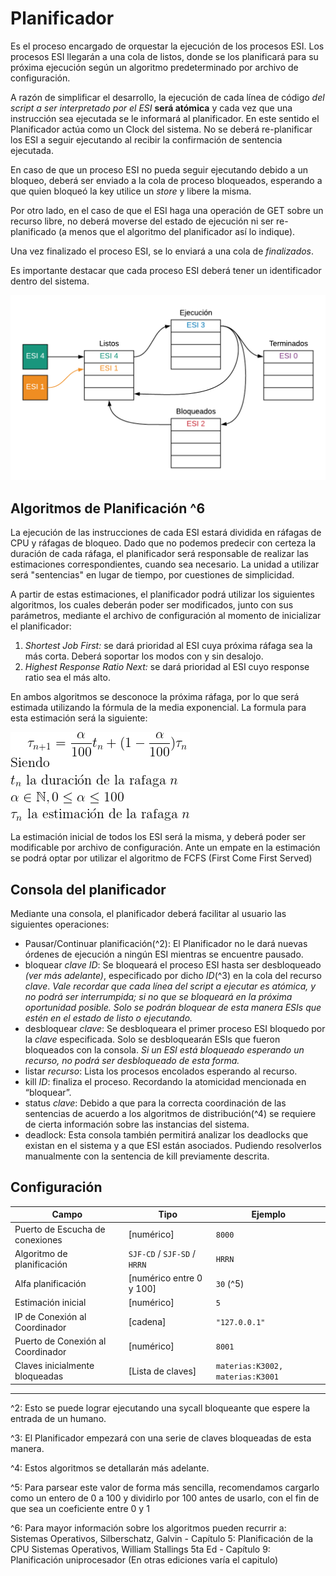 # Planificador

Es el proceso encargado de orquestar la ejecución de los procesos ESI. Los procesos ESI llegarán a una cola de listos, donde se los planificará para su próxima ejecución según un algoritmo predeterminado por archivo de configuración.

A razón de simplificar el desarrollo, la ejecución de cada línea de código _del script a ser interpretado por el ESI_ **será atómica** y cada vez que una instrucción sea ejecutada se le informará al planificador. En este sentido el Planificador actúa como un Clock del sistema. No se deberá re-planificar los ESI a seguir ejecutando al recibir la confirmación de sentencia ejecutada.

En caso de que un proceso ESI no pueda seguir ejecutando debido a un bloqueo, deberá ser enviado a la cola de proceso bloqueados, esperando a que quien bloqueó la key utilice un _store_ y libere la misma.

Por otro lado, en el caso de que el ESI haga una operación de GET sobre un recurso libre, no deberá moverse del estado de ejecución ni ser re-planificado (a menos que el algoritmo del planificador así lo indique). 

Una vez finalizado el proceso ESI, se lo enviará a una cola de _finalizados_.

Es importante destacar que cada proceso ESI deberá tener un identificador dentro del sistema.

![Planificación](assets/planificacion.png)

## Algoritmos de Planificación ^6

La ejecución de las instrucciones de cada ESI estará dividida en ráfagas de CPU y ráfagas de bloqueo. Dado que no podemos predecir con certeza la duración de cada ráfaga, el planificador será responsable de realizar las estimaciones correspondientes, cuando sea necesario. La unidad a utilizar será "sentencias" en lugar de tiempo, por cuestiones de simplicidad.

A partir de estas estimaciones, el planificador podrá utilizar los siguientes algoritmos, los cuales deberán poder ser modificados, junto con sus parámetros, mediante el archivo de configuración al momento de inicializar el planificador:

1. _Shortest Job First:_ se dará prioridad al ESI cuya próxima ráfaga sea la más corta. Deberá soportar los modos con y sin desalojo.
2. _Highest Response Ratio Next:_ se dará prioridad al ESI cuyo response ratio sea el más alto. 

En ambos algoritmos se desconoce la próxima ráfaga, por lo que será estimada utilizando la fórmula de la media exponencial. La formula para esta estimación será la siguiente:

![t_{n+1} = \alpha t_n+(1-\alpha) \tau _{n+1}\\\textup{Siendo}\\t_n \textup{ la duraci\'on de la rafaga } n\\\alpha, 0 \leq \alpha \leq 1\\\tau_n \textup{ la estimaci\'on de la rafaga } n](assets/estimacion.png)

La estimación inicial de todos los ESI será la misma, y deberá poder ser modificable por archivo de configuración. Ante un empate en la estimación se podrá optar por utilizar el algoritmo de FCFS (First Come First Served)

## Consola del planificador

Mediante una consola, el planificador deberá facilitar al usuario las siguientes operaciones:

* Pausar/Continuar planificación(^2): El Planificador no le dará nuevas órdenes de ejecución a ningún ESI mientras se encuentre pausado.
* bloquear _clave ID_: Se bloqueará el proceso ESI hasta ser desbloqueado _(ver más adelante)_, especificado por dicho _ID_(^3) en la cola del recurso _clave_. _Vale recordar que cada línea del script a ejecutar es atómica, y no podrá ser interrumpida; si no que se bloqueará en la próxima oportunidad posible. Solo se podrán bloquear de esta manera ESIs que estén en el estado de listo o ejecutando._
* desbloquear _clave_: Se desbloqueara el primer proceso ESI bloquedo por la _clave_ especificada. Solo se desbloquearán ESIs que fueron bloqueados con la consola. _Si un ESI está bloqueado esperando un recurso, no podrá ser desbloqueado de esta forma._
* listar _recurso_: Lista los procesos encolados esperando al recurso.
* kill _ID_: finaliza el proceso. Recordando la atomicidad mencionada en “bloquear”.
* status _clave_: Debido a que para la correcta coordinación de las sentencias de acuerdo a los algoritmos de distribución(^4) se requiere de cierta información sobre las instancias del sistema.
* deadlock: Esta consola también permitirá analizar los deadlocks que existan en el sistema y a que ESI están asociados. Pudiendo resolverlos manualmente con la sentencia de kill previamente descrita.

## Configuración

| Campo                             | Tipo                         | Ejemplo                          |
|-----------------------------------|------------------------------|----------------------------------|
| Puerto de Escucha de conexiones   | [numérico]                   | `8000`                           |
| Algoritmo de planificación        | `SJF-CD` / `SJF-SD` / `HRRN` | `HRRN`                           |
| Alfa planificación                | [numérico entre 0 y 100]     | `30` (^5)                        | 
| Estimación inicial                | [numérico]                   | `5`                              |
| IP de Conexión al Coordinador     | [cadena]                     | `"127.0.0.1"`                    |
| Puerto de Conexión al Coordinador | [numérico]                   | `8001`                           |
| Claves inicialmente bloqueadas    | [Lista de claves]            | `materias:K3002, materias:K3001` |

---
^2: Esto se puede lograr ejecutando una sycall bloqueante que espere la entrada de un humano.

^3: El Planificador empezará con una serie de claves bloqueadas de esta manera.

^4: Estos algoritmos se detallarán más adelante.

^5: Para parsear este valor de forma más sencilla, recomendamos cargarlo como un entero de 0 a 100 y dividirlo por 100 antes de usarlo, con el fin de que sea un coeficiente entre 0 y 1 

^6: Para mayor información sobre los algoritmos pueden recurrir a:
    Sistemas Operativos, Silberschatz, Galvin - Capítulo 5: Planificación de la CPU
    Sistemas Operativos, William Stallings 5ta Ed - Capítulo 9: Planificación uniprocesador (En otras ediciones varía el capitulo)
